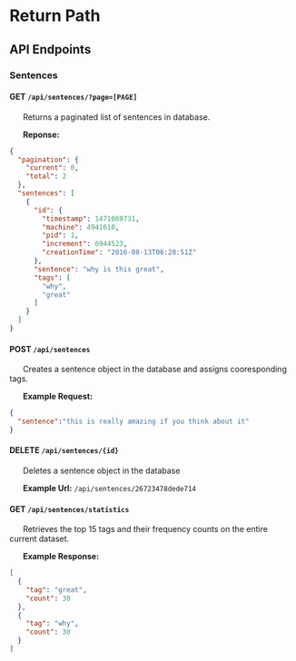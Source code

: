# Return Path

## API Endpoints

### Sentences

#### GET `/api/sentences/?page=[PAGE]`
&nbsp;&nbsp;&nbsp;&nbsp;&nbsp;&nbsp;Returns a paginated list of sentences in database.

&nbsp;&nbsp;&nbsp;&nbsp;&nbsp;&nbsp;**Reponse:**

```json
{
  "pagination": {
    "current": 0,
    "total": 2
  },
  "sentences": [
    {
      "id": {
        "timestamp": 1471069731,
        "machine": 4941610,
        "pid": 1,
        "increment": 6944523,
        "creationTime": "2016-08-13T06:28:51Z"
      },
      "sentence": "why is this great",
      "tags": [
        "why",
        "great"
      ]
    }
  ]
}
```

#### POST `/api/sentences`
&nbsp;&nbsp;&nbsp;&nbsp;&nbsp;&nbsp;Creates a sentence object in the database and assigns cooresponding tags.

&nbsp;&nbsp;&nbsp;&nbsp;&nbsp;&nbsp;**Example Request:**

```json
{
  "sentence":"this is really amazing if you think about it"
}
```

#### DELETE `/api/sentences/{id}`
&nbsp;&nbsp;&nbsp;&nbsp;&nbsp;&nbsp;Deletes a sentence object in the database

&nbsp;&nbsp;&nbsp;&nbsp;&nbsp;&nbsp;**Example Url:** `/api/sentences/26723478dede714`

#### GET `/api/sentences/statistics`
&nbsp;&nbsp;&nbsp;&nbsp;&nbsp;&nbsp;Retrieves the top 15 tags and their frequency counts on the entire current dataset. 

&nbsp;&nbsp;&nbsp;&nbsp;&nbsp;&nbsp;**Example Response:**
```json
[
  {
    "tag": "great",
    "count": 30
  },
  {
    "tag": "why",
    "count": 30
  }
]
```
